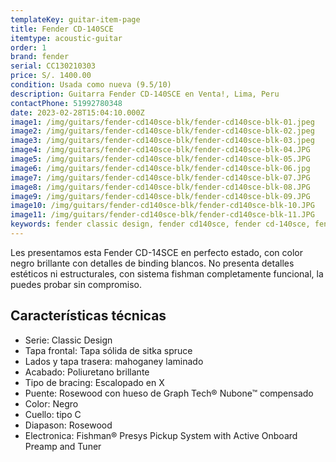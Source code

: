 ```yaml
---
templateKey: guitar-item-page
title: Fender CD-140SCE
itemtype: acoustic-guitar
order: 1
brand: fender
serial: CC130210303
price: S/. 1400.00
condition: Usada como nueva (9.5/10)
description: Guitarra Fender CD-140SCE en Venta!, Lima, Peru
contactPhone: 51992780348
date: 2023-02-28T15:04:10.000Z
image1: /img/guitars/fender-cd140sce-blk/fender-cd140sce-blk-01.jpeg
image2: /img/guitars/fender-cd140sce-blk/fender-cd140sce-blk-02.jpeg
image3: /img/guitars/fender-cd140sce-blk/fender-cd140sce-blk-03.jpeg
image4: /img/guitars/fender-cd140sce-blk/fender-cd140sce-blk-04.JPG
image5: /img/guitars/fender-cd140sce-blk/fender-cd140sce-blk-05.JPG
image6: /img/guitars/fender-cd140sce-blk/fender-cd140sce-blk-06.jpg
image7: /img/guitars/fender-cd140sce-blk/fender-cd140sce-blk-07.JPG
image8: /img/guitars/fender-cd140sce-blk/fender-cd140sce-blk-08.JPG
image9: /img/guitars/fender-cd140sce-blk/fender-cd140sce-blk-09.JPG
image10: /img/guitars/fender-cd140sce-blk/fender-cd140sce-blk-10.JPG
image11: /img/guitars/fender-cd140sce-blk/fender-cd140sce-blk-11.JPG
keywords: fender classic design, fender cd140sce, fender cd-140sce, fender cd140s, fender cd 140 sce
---
```

Les presentamos esta Fender CD-14SCE en perfecto estado, con color negro brillante con detalles de binding blancos.
No presenta detalles estéticos ni estructurales, con sistema fishman completamente funcional, la puedes probar sin compromiso.

## Características técnicas

* Serie: Classic Design
* Tapa frontal: Tapa sólida de sitka spruce
* Lados y tapa trasera: mahoganey laminado
* Acabado: Poliuretano brillante
* Tipo de bracing: Escalopado en X
* Puente: Rosewood con hueso de Graph Tech® Nubone™ compensado
* Color: Negro
* Cuello: tipo C
* Diapason: Rosewood
* Electronica: Fishman® Presys Pickup System with Active Onboard Preamp and Tuner

